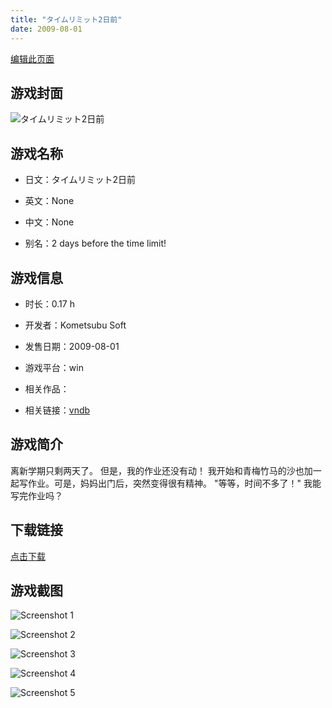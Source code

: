 ```yaml
---
title: "タイムリミット2日前"
date: 2009-08-01
---
```

[编辑此页面](https://github.com/ACG-3/ADV3-source/blob/main/source/_posts/games/%E3%82%BF%E3%82%A4%E3%83%A0%E3%83%AA%E3%83%9F%E3%83%83%E3%83%882%E6%97%A5%E5%89%8D.md)

## 游戏封面

![タイムリミット2日前](https%3A//pan.timero.xyz/onedrive/img_lib_001/%E3%82%BF%E3%82%A4%E3%83%A0%E3%83%AA%E3%83%9F%E3%83%83%E3%83%882%E6%97%A5%E5%89%8D_cover.avif)


## 游戏名称

- 日文：タイムリミット2日前
- 英文：None
- 中文：None

- 别名：2 days before the time limit!


## 游戏信息

- 时长：0.17 h
- 开发者：Kometsubu Soft
- 发售日期：2009-08-01
- 游戏平台：win
- 相关作品：

- 相关链接：[vndb](https://vndb.org/v23229)


## 游戏简介

离新学期只剩两天了。
但是，我的作业还没有动！
我开始和青梅竹马的沙也加一起写作业。可是，妈妈出门后，突然变得很有精神。
"等等，时间不多了！"
我能写完作业吗？




## 下载链接

[点击下载](https://pan.timero.xyz/onedrive/adv_lib_001/%E3%82%BF%E3%82%A4%E3%83%A0%E3%83%AA%E3%83%9F%E3%83%83%E3%83%882%E6%97%A5%E5%89%8D)


## 游戏截图


![Screenshot 1](https%3A//pan.timero.xyz/onedrive/img_lib_001/%E3%82%BF%E3%82%A4%E3%83%A0%E3%83%AA%E3%83%9F%E3%83%83%E3%83%882%E6%97%A5%E5%89%8D_Screenshot_1.avif)

![Screenshot 2](https%3A//pan.timero.xyz/onedrive/img_lib_001/%E3%82%BF%E3%82%A4%E3%83%A0%E3%83%AA%E3%83%9F%E3%83%83%E3%83%882%E6%97%A5%E5%89%8D_Screenshot_2.avif)

![Screenshot 3](https%3A//pan.timero.xyz/onedrive/img_lib_001/%E3%82%BF%E3%82%A4%E3%83%A0%E3%83%AA%E3%83%9F%E3%83%83%E3%83%882%E6%97%A5%E5%89%8D_Screenshot_3.avif)

![Screenshot 4](https%3A//pan.timero.xyz/onedrive/img_lib_001/%E3%82%BF%E3%82%A4%E3%83%A0%E3%83%AA%E3%83%9F%E3%83%83%E3%83%882%E6%97%A5%E5%89%8D_Screenshot_4.avif)

![Screenshot 5](https%3A//pan.timero.xyz/onedrive/img_lib_001/%E3%82%BF%E3%82%A4%E3%83%A0%E3%83%AA%E3%83%9F%E3%83%83%E3%83%882%E6%97%A5%E5%89%8D_Screenshot_5.avif)

